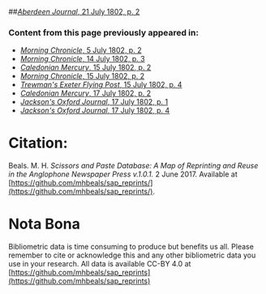 ##[*Aberdeen Journal*, 21 July 1802, p. 2](https://mhbeals.github.io/sap_html/Aberdeen-Journal/Aberdeen-Journal-21-July-1802-p-2)

### Content from this page previously appeared in:
+ [*Morning Chronicle*, 5 July 1802, p. 2](https://mhbeals.github.io/sap_html/Morning-Chronicle/Morning-Chronicle-5-July-1802-p-2)
+ [*Morning Chronicle*, 14 July 1802, p. 3](https://mhbeals.github.io/sap_html/Morning-Chronicle/Morning-Chronicle-14-July-1802-p-3)
+ [*Caledonian Mercury*, 15 July 1802, p. 2](https://mhbeals.github.io/sap_html/Caledonian-Mercury/Caledonian-Mercury-15-July-1802-p-2)
+ [*Morning Chronicle*, 15 July 1802, p. 2](https://mhbeals.github.io/sap_html/Morning-Chronicle/Morning-Chronicle-15-July-1802-p-2)
+ [*Trewman's Exeter Flying Post*, 15 July 1802, p. 4](https://mhbeals.github.io/sap_html/Trewman's-Exeter-Flying-Post/Trewman's-Exeter-Flying-Post-15-July-1802-p-4)
+ [*Caledonian Mercury*, 17 July 1802, p. 2](https://mhbeals.github.io/sap_html/Caledonian-Mercury/Caledonian-Mercury-17-July-1802-p-2)
+ [*Jackson's Oxford Journal*, 17 July 1802, p. 1](https://mhbeals.github.io/sap_html/Jackson's-Oxford-Journal/Jackson's-Oxford-Journal-17-July-1802-p-1)
+ [*Jackson's Oxford Journal*, 17 July 1802, p. 4](https://mhbeals.github.io/sap_html/Jackson's-Oxford-Journal/Jackson's-Oxford-Journal-17-July-1802-p-4)
                    
# Citation: 

Beals. M. H. *Scissors and Paste Database: A Map of Reprinting and Reuse in the Anglophone Newspaper Press v.1.0.1.* 2 June 2017. Available at [https://github.com/mhbeals/sap_reprints/](https://github.com/mhbeals/sap_reprints/). 
                    
# Nota Bona

Bibliometric data is time consuming to produce but benefits us all. Please remember to cite or acknowledge this and any other bibliometric data you use in your research. All data is available CC-BY 4.0 at [https://github.com/mhbeals/sap_reprints](https://github.com/mhbeals/sap_reprints)